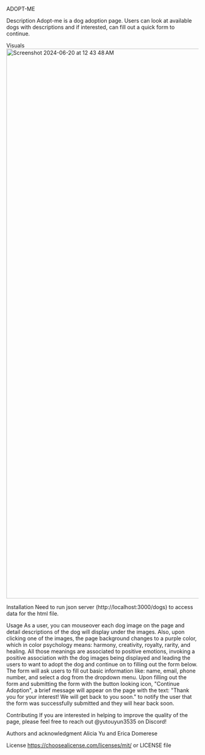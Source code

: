 ADOPT-ME

Description
Adopt-me is a dog adoption page. Users can look at available dogs with descriptions and if interested, can fill out a quick form to continue. 

Visuals
<img width="1440" alt="Screenshot 2024-06-20 at 12 43 48 AM" src="https://github.com/Bunnypoison/Adopt-me1/assets/147768928/eb20843a-07bf-481a-ac60-810c48189bf7">

Installation
Need to run json server (http://localhost:3000/dogs) to access data for the html file. 

Usage
As a user, you can mouseover each dog image on the page and detail descriptions of the dog will display under the images. Also, upon clicking one of the images, the page background changes to a purple color, which in color psychology means: harmony, creativity, royalty, rarity, and healing. All those meanings are associated to positive emotions, invoking a positive association with the dog images being displayed and leading the users to want to adopt the dog and continue on to filling out the form below. The form will ask users to fill out basic information like: name, email, phone number, and select a dog from the dropdown menu. Upon filling out the form and submitting the form with the button looking icon, "Continue Adoption", a brief message will appear on the page with the text: "Thank you for your interest! We will get back to you soon." to notify the user that the form was successfully submitted and they will hear back soon. 

Contributing
If you are interested in helping to improve the quality of the page, please feel free to reach out @yutouyun3535 on Discord!

Authors and acknowledgment
Alicia Yu and Erica Domerese

License
https://choosealicense.com/licenses/mit/ or LICENSE file